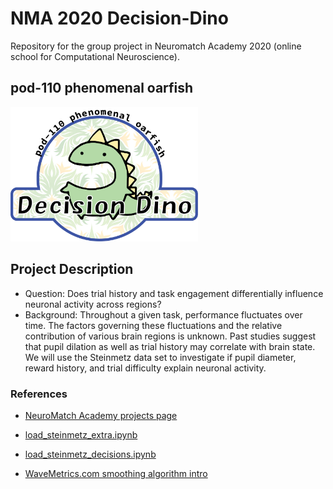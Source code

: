 # NMA 2020 Decision-Dino
Repository for the group project in Neuromatch Academy 2020 (online school for Computational Neuroscience).
 
## pod-110 phenomenal oarfish

<img src="images/decision_dino_logo.png" width="300">

## Project Description

- Question: Does trial history and task engagement differentially influence neuronal activity across regions?
- Background: Throughout a given task, performance fluctuates over time. The factors governing these fluctuations and the relative contribution of various brain regions is unknown. Past studies suggest that pupil dilation as well as trial history may correlate with brain state. We will use the Steinmetz data set to investigate if pupil diameter, reward history, and trial difficulty explain neuronal activity.

### References
* [NeuroMatch Academy projects page](https://github.com/NeuromatchAcademy/course-content/tree/master/projects)
* [load_steinmetz_extra.ipynb](https://github.com/NeuromatchAcademy/course-content/blob/master/projects/load_steinmetz_extra.ipynb)
* [load_steinmetz_decisions.ipynb](https://github.com/NeuromatchAcademy/course-content/blob/master/projects/load_steinmetz_decisions.ipynb)

* [WaveMetrics.com smoothing algorithm intro](https://www.wavemetrics.com/products/igorpro/dataanalysis/signalprocessing/smoothing)
